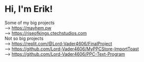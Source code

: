 # Hi, I'm Erik!
Some of my big projects <br />
--> https://mayhem.pw<br />
--> https://riseofkings.ctechstudios.com<br />
Not so big projects<br />
--> https://replit.com/@Lord-Vader4606/FinalProject<br />
--> https://github.com/Lord-Vader4606/MyPPCStore-ImportToast<br />
--> https://github.com/Lord-Vader4606/PPC-Text-Program
